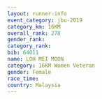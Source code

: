 ```yaml
---
layout: runner-info 
event_category: jbu-2019 
category_km: 16KM  
overall_rank: 278
gender_rank: 
category_rank: 
bib: 64011
name: LOH MEI MOON
category: 16KM Women Veteran
gender: Female
race_time: 
country: Malaysia
---
```

